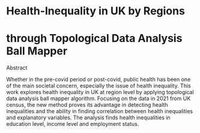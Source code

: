 # Health-Inequality in UK by Regions
# through Topological Data Analysis Ball Mapper

Abstract

Whether in the pre-covid period or post-covid, public health has been one of the main societal concern, especially the issue of health inequality. This work explores health inequality in UK at region level by applying topological data analysis ball mapper algorithm. Focusing on the data in 2021 from UK census, the new method proves its advantage in detecting health inequalities and the ability in finding correlation between health inequalities and explanatory variables. The analysis finds health inequalities in education level, income level and employment status.
